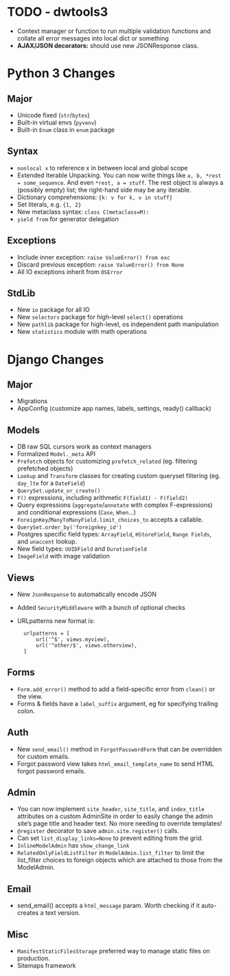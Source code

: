 TODO - dwtools3
===============
- Context manager or function to run multiple validation functions
  and collate all error messages into local dict or something
- **AJAX/JSON decorators:** should use new JSONResponse class.


Python 3 Changes
================

Major
-----
- Unicode fixed (`str`/`bytes`)
- Built-in virtual envs (`pyvenv`)
- Built-in `Enum` class in `enum` package

Syntax
------
- `nonlocal x` to reference x in between local and global scope
- Extended Iterable Unpacking. You can now write things like `a, b, *rest = some_sequence`. And even `*rest, a = stuff`. The rest object is always a (possibly empty) list; the right-hand side may be any iterable.
- Dictionary comprehensions: `{k: v for k, v in stuff}`
- Set literals, e.g. `{1, 2}`
- New metaclass syntax: `class C(metaclass=M):`
- `yield from` for generator delegation

Exceptions
----------
- Include inner exception: `raise ValueError() from exc`
- Discard previous exception: `raise ValueError() from None`
- All IO exceptions inherit from `OSError`

StdLib
------
- New `io` package for all IO
- New `selectors` package for high-level `select()` operations
- New `pathlib` package for high-level, os independent path manipulation
- New `statistics` module with math operations

Django Changes
==============

Major
-----
- Migrations
- AppConfig (customize app names, labels, settings, ready() callback)

Models
-----
- DB raw SQL cursors work as context managers
- Formalized `Model._meta` API
- `Prefetch` objects for customizing `prefetch_related` (eg. filtering prefetched objects)
- `Lookup` and `Transform` classes for creating custom queryset filtering (eg. `day_lte` for a `DateField`)
- `QuerySet.update_or_create()`
- `F()` expressions, including arithmetic `F(field1) - F(field2)`
- Query expressions (`aggregate`/`annotate` with complex F-expressions) and conditional expressions (`Case`, `When`...)
- `ForeignKey`/`ManyToManyField.limit_choices_to` accepts a callable.
- `QuerySet.order_by('foreignkey_id')`
- Postgres specific field types: `ArrayField`, `HStoreField`, `Range Fields`, and `unaccent` lookup.
- New field types: `UUIDField` and `DurationField`
- `ImageField` with image validation

Views
-----
- New `JsonResponse` to automatically encode JSON
- Added `SecurityMiddleware` with a bunch of optional checks
- URLpatterns new format is:

        urlpatterns = [
            url('^$', views.myview),
            url('^other/$', views.otherview),
        ]

Forms
-----
- `Form.add_error()` method to add a field-specific error from `clean()` or the view.
- Forms & fields have a `label_suffix` argument, eg for specifying trailing colon.

Auth
----
- New `send_email()` method in `ForgotPasswordForm` that can be overridden for custom emails.
- Forgot password view takes `html_email_template_name` to send HTML forgot password emails.

Admin
-----
- You can now implement `site_header`, `site_title`, and `index_title` attributes on a custom AdminSite in order to easily change the admin site’s page title and header text. No more needing to override templates!
- `@register` decorator to save `admin.site.register()` calls.
- Can set `list_display_links=None` to prevent editing from the grid.
- `InlineModelAdmin` has `show_change_link`
- `RelatedOnlyFieldListFilter` in `ModelAdmin.list_filter` to limit the list_filter choices to foreign objects which are attached to those from the ModelAdmin.

Email
-----
- send_email() accepts a `html_message` param. Worth checking if it auto-creates a text version.

Misc
----
- `ManifestStaticFilesStorage` preferred way to manage static files on production.
- Sitemaps framework